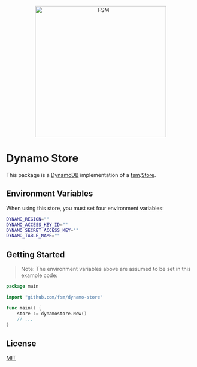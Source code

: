 <a href="https://github.com/fsm"><p align="center"><img src="https://user-images.githubusercontent.com/2105067/35464215-a014d512-02a9-11e8-8913-63a066f6064e.png" alt="FSM" width="350px" align="center;"/></p></a>

# Dynamo Store

This package is a [DynamoDB](https://aws.amazon.com/dynamodb) implementation of a [fsm](https://github.com/fsm/fsm).[Store](https://github.com/fsm/fsm/blob/master/fsm.go#L29-L34).

## Environment Variables

When using this store, you must set four environment variables:

```sh
DYNAMO_REGION=""
DYNAMO_ACCESS_KEY_ID=""
DYNAMO_SECRET_ACCESS_KEY=""
DYNAMO_TABLE_NAME=""
```

## Getting Started

> Note: The environment variables above are assumed to be set in this example code:

```go
package main

import "github.com/fsm/dynamo-store"

func main() {
    store := dynamostore.New()
    // ...
}
```

## License

[MIT](LICENSE.md)